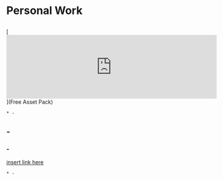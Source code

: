 # Personal Work
## 
### 
[<iframe frameborder="0" src="https://itch.io/embed/2474335" width="552" height="167"><a href="https://cassjune.itch.io/pixel-pack">Pixel Pack by Cassandra</a></iframe>](Free Asset Pack)
```
* -
```
## -
### -
[insert link here](tbd)
```
* -
```